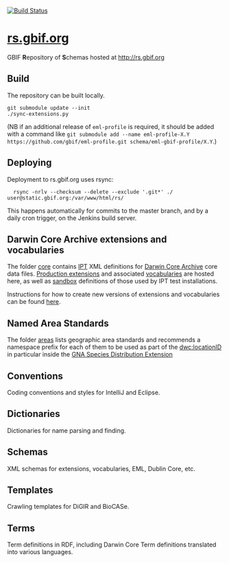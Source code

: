 [![Build Status](https://builds.gbif.org/job/rs.gbif.org/badge/icon)](https://builds.gbif.org/job/rs.gbif.org/)

# [rs.gbif.org](http://rs.gbif.org)
GBIF **R**epository of **S**chemas hosted at http://rs.gbif.org

## Build
The repository can be built locally.

```
git submodule update --init
./sync-extensions.py
```

(NB if an additional release of `eml-profile` is required, it should be added with a command like `git submodule add --name eml-profile-X.Y https://github.com/gbif/eml-profile.git schema/eml-gbif-profile/X.Y`.)

## Deploying
Deployment to rs.gbif.org uses rsync:
```
  rsync -nrlv --checksum --delete --exclude '.git*' ./ user@static.gbif.org:/var/www/html/rs/
```
This happens automatically for commits to the master branch, and by a daily cron trigger, on the Jenkins build server.

## Darwin Core Archive extensions and vocabularies
The folder [core](core) contains [IPT](https://www.gbif.org/ipt) XML definitions for [Darwin Core Archive](http://rs.tdwg.org/dwc/terms/guides/text/) core data files. [Production extensions](extension) and associated [vocabularies](vocabulary) are hosted here, as well as [sandbox](sandbox) definitions of those used by IPT test installations.

Instructions for how to create new versions of extensions and vocabularies can be found [here](versioning.md).

## Named Area Standards
The folder [areas](areas) lists geographic area standards and recommends a namespace prefix for each of them to be used as part of the [dwc:locationID](http://rs.tdwg.org/dwc/terms/locationID) in particular inside the [GNA Species Distribution Extension](http://rs.gbif.org/extension/gbif/1.0/distribution.xml)

## Conventions
Coding conventions and styles for IntelliJ and Eclipse.

## Dictionaries
Dictionaries for name parsing and finding.

## Schemas
XML schemas for extensions, vocabularies, EML, Dublin Core, etc.

## Templates
Crawling templates for DiGIR and BioCASe.

## Terms
Term definitions in RDF, including Darwin Core Term definitions translated into various languages.
